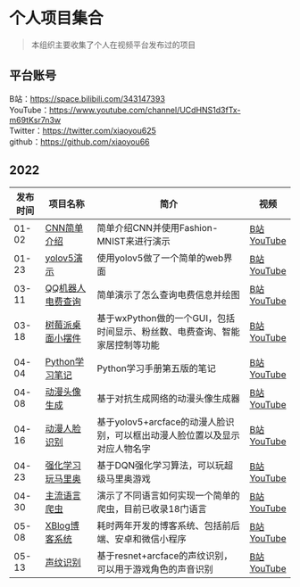 # 个人项目集合
> 本组织主要收集了个人在视频平台发布过的项目

## 平台账号
B站：https://space.bilibili.com/343147393
<br>YouTube：https://www.youtube.com/channel/UCdHNS1d3fTx-m69tKsr7n3w
<br>Twitter：https://twitter.com/xiaoyou625
<br>github：https://github.com/xiaoyou66

## 2022

|发布时间|项目名称|简介|视频|
|---|----|----|----|
|01-02|[CNN简单介绍](https://github.com/xiaoyou-bilibili/deep_cnn_Introduction)|简单介绍CNN并使用Fashion-MNIST来进行演示| [B站](https://www.bilibili.com/video/BV1GD4y1F7Y4) <br> [YouTube](https://youtu.be/m4yN6nnQXow) |
|01-23|[yolov5演示](https://github.com/xiaoyou-bilibili/yolov5_demo)|使用yolov5做了一个简单的web界面| [B站](https://www.bilibili.com/video/BV1vm4y1S7UN/) <br> [YouTube](https://youtu.be/mfYAybNO9vE) |
|03-11|[QQ机器人电费查询](https://github.com/xiaoyou-bilibili/python_demo/blob/master/%E6%9F%A5%E7%94%B5%E8%B4%B9.py)|简单演示了怎么查询电费信息并绘图| [B站](https://www.bilibili.com/video/BV1QZ4y1r7Ki) <br> [YouTube](https://youtu.be/QTlsdCLMCfs) |
|03-18|[树莓派桌面小摆件](https://github.com/xiaoyou-bilibili/pi_tool)|基于wxPython做的一个GUI，包括时间显示、粉丝数、电费查询、智能家居控制等功能| [B站](https://www.bilibili.com/video/BV1eS4y1D7cs) <br> [YouTube](https://youtu.be/GTo-YL8So9U) |
|04-04|[Python学习笔记](https://github.com/xiaoyou-bilibili/python_study)|Python学习手册第五版的笔记| [B站](https://space.bilibili.com/343147393/channel/collectiondetail?sid=308227) <br> [YouTube](https://youtu.be/IsLpiuW4o5o) |
|04-08|[动漫头像生成](https://github.com/xiaoyou-bilibili/anime_avatar_gen)|基于对抗生成网络的动漫头像生成器| [B站](https://www.bilibili.com/video/BV1MF411G7UU) <br> [YouTube](https://youtu.be/wUlh4dFh_YU) |
|04-16|[动漫人脸识别](https://github.com/xiaoyou-bilibili/anime_recognize)|基于yolov5+arcface的动漫人脸识别，可以框出动漫人脸位置以及显示对应人物名字| [B站](https://www.bilibili.com/video/BV1tS4y1Y7gc) <br> [YouTube](https://youtu.be/0eKBEoiSc_s) |
|04-23|[强化学习玩马里奥](https://github.com/xiaoyou-bilibili/gym_super_mario)|基于DQN强化学习算法，可以玩超级马里奥游戏| [B站](https://www.bilibili.com/video/BV1RY4y1a76n) <br> [YouTube](https://youtu.be/VEuVMdB4KsM) |
|04-30|[主流语言爬虫](https://github.com/xiaoyou-bilibili/spider)|演示了不同语言如何实现一个简单的爬虫，目前已收录18门语言| [B站](https://www.bilibili.com/video/BV1k5411R7mD) <br> [YouTube](https://youtu.be/EJeIiN_1Bic) |
|05-08|[XBlog博客系统](https://github.com/xiaoyou-bilibili/xblog)|耗时两年开发的博客系统、包括前后端、安卓和微信小程序| [B站](https://www.bilibili.com/video/BV1sY4y1r7hs) <br> [YouTube](https://youtu.be/N4ZBXKkhaKI) |
|05-13|[声纹识别](https://github.com/xiaoyou-bilibili/voice_recognize)|基于resnet+arcface的声纹识别，可以用于游戏角色的声音识别| [B站](https://www.bilibili.com/video/BV18F41177jb) <br> [YouTube](https://youtu.be/XV9NwpnLPGo) |
